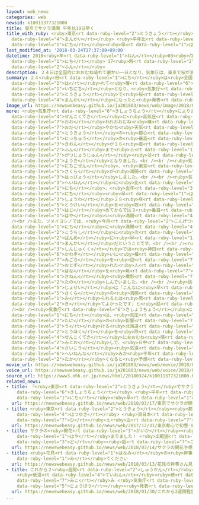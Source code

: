```yaml
---
layout: web_news
categories: web
newsid: k10011377321000
title: 東京でサクラ満開 平年比10日早く
title_with_ruby: <ruby>東京<rt data-ruby-level="2">とうきょう</rt></ruby>でサクラ<ruby>満開<rt
  data-ruby-level="4">まんかい</rt></ruby> <ruby>平年比<rt data-ruby-level="5">へいねんひ</rt></ruby>10<ruby>日<rt
  data-ruby-level="1">にち</rt></ruby><ruby>早<rt data-ruby-level="1">はや</rt></ruby>く
last_modified_at: '2018-03-24T17:37:00+09:00'
datetime: 2018<ruby>年<rt data-ruby-level="1">ねん</rt></ruby>03<ruby>月<rt data-ruby-level="1">がつ</rt></ruby>24<ruby>日<rt
  data-ruby-level="1">にち</rt></ruby> 17<ruby>時<rt data-ruby-level="2">じ</rt></ruby>37<ruby>分<rt
  data-ruby-level="2">ふん</rt></ruby>
description: ２４日は全国的におおむね晴れて暖かい一日となり、気象庁は、東京で桜が満開になったと発表しました。
summary: ２４<ruby>日<rt data-ruby-level="1">にち</rt></ruby>は<ruby>全国的<rt data-ruby-level="4">ぜんこくてき</rt></ruby>におおむね<ruby>晴<rt
  data-ruby-level="2">は</rt></ruby>れて<ruby>暖<rt data-ruby-level="6">あたた</rt></ruby>かい<ruby>一日<rt
  data-ruby-level="1">いちにち</rt></ruby>となり、<ruby>気象庁<rt data-ruby-level="6">きしょうちょう</rt></ruby>は、<ruby>東京<rt
  data-ruby-level="2">とうきょう</rt></ruby>で<ruby>桜<rt data-ruby-level="5">さくら</rt></ruby>が<ruby>満開<rt
  data-ruby-level="4">まんかい</rt></ruby>になったと<ruby>発表<rt data-ruby-level="3">はっぴょう</rt></ruby>しました。
image_url: https://newswebeasy.github.io/ja201803/news/web/image/2018/03/24/K10011377321_1803241206_1803241209_01_03.jpg
more: <ruby>気象庁<rt data-ruby-level="6">きしょうちょう</rt></ruby>によりますと、２４<ruby>日<rt data-ruby-level="1">にち</rt></ruby>は<ruby>全国的<rt
  data-ruby-level="4">ぜんこくてき</rt></ruby>に<ruby>高気圧<rt data-ruby-level="5">こうきあつ</rt></ruby>に<ruby>覆<rt
  data-ruby-level="7">おお</rt></ruby>われおおむね<ruby>晴<rt data-ruby-level="2">は</rt></ruby>れて<ruby>穏<rt
  data-ruby-level="7">おだ</rt></ruby>やかな<ruby>天気<rt data-ruby-level="1">てんき</rt></ruby>となり、<ruby>東京<rt
  data-ruby-level="2">とうきょう</rt></ruby>の<ruby>都心<rt data-ruby-level="3">としん</rt></ruby>では<ruby>日中<rt
  data-ruby-level="1">にっちゅう</rt></ruby>の<ruby>最高<rt data-ruby-level="4">さいこう</rt></ruby><ruby>気温<rt
  data-ruby-level="3">きおん</rt></ruby>が１６<ruby>度<rt data-ruby-level="3">ど</rt></ruby>８<ruby>分<rt
  data-ruby-level="2">ふん</rt></ruby>まで<ruby>上<rt data-ruby-level="1">あ</rt></ruby>がり、４<ruby>月上旬<rt
  data-ruby-level="7">がつじょうじゅん</rt></ruby><ruby>並<rt data-ruby-level="6">な</rt></ruby>みの<ruby>陽気<rt
  data-ruby-level="3">ようき</rt></ruby>となりました。<br /><br /><ruby>気象庁<rt data-ruby-level="6">きしょうちょう</rt></ruby>は２４<ruby>日午前<rt
  data-ruby-level="2">にちごぜん</rt></ruby>、<ruby>東京<rt data-ruby-level="2">とうきょう</rt></ruby>で<ruby>桜<rt
  data-ruby-level="5">さくら</rt></ruby>が<ruby>満開<rt data-ruby-level="4">まんかい</rt></ruby>になったと<ruby>発表<rt
  data-ruby-level="3">はっぴょう</rt></ruby>しました。<br /><br /><ruby>気象庁<rt data-ruby-level="6">きしょうちょう</rt></ruby>によりますと、<ruby>平年<rt
  data-ruby-level="3">へいねん</rt></ruby>に<ruby>比<rt data-ruby-level="5">くら</rt></ruby>べて１０<ruby>日<rt
  data-ruby-level="1">にち</rt></ruby>、<ruby>去年<rt data-ruby-level="3">きょねん</rt></ruby>よりも９<ruby>日<rt
  data-ruby-level="1">にち</rt></ruby><ruby>早<rt data-ruby-level="1">はや</rt></ruby>く、<ruby>昭和<rt
  data-ruby-level="3">しょうわ</rt></ruby>２８<ruby>年<rt data-ruby-level="1">ねん</rt></ruby>に<ruby>統計<rt
  data-ruby-level="5">とうけい</rt></ruby>を<ruby>取<rt data-ruby-level="3">と</rt></ruby>り<ruby>始<rt
  data-ruby-level="3">はじ</rt></ruby>めてからでは３<ruby>番目<rt data-ruby-level="2">ばんめ</rt></ruby>に<ruby>早<rt
  data-ruby-level="1">はや</rt></ruby>い<ruby>満開<rt data-ruby-level="4">まんかい</rt></ruby>だということです。<br
  /><br />また、ソメイヨシノでは、<ruby>今月<rt data-ruby-level="2">こんげつ</rt></ruby>１９<ruby>日<rt
  data-ruby-level="1">にち</rt></ruby>に<ruby>満開<rt data-ruby-level="4">まんかい</rt></ruby>になった<ruby>高知市<rt
  data-ruby-level="2">こうちし</rt></ruby>に<ruby>次<rt data-ruby-level="3">つ</rt></ruby>いで２<ruby>番目<rt
  data-ruby-level="2">ばんめ</rt></ruby>に<ruby>早<rt data-ruby-level="1">はや</rt></ruby>い<ruby>満開<rt
  data-ruby-level="4">まんかい</rt></ruby>だということです。<br /><br /><ruby>東京<rt data-ruby-level="2">とうきょう</rt></ruby>・<ruby>新宿区<rt
  data-ruby-level="3">しんじゅくく</rt></ruby>では<ruby>神田<rt data-ruby-level="7">かんだ</rt></ruby><ruby>川沿<rt
  data-ruby-level="6">かわぞ</rt></ruby>いに<ruby>植<rt data-ruby-level="3">う</rt></ruby>えられたソメイヨシノなどが<ruby>見頃<rt
  data-ruby-level="7">みごろ</rt></ruby>を<ruby>迎<rt data-ruby-level="7">むか</rt></ruby>え、<ruby>訪<rt
  data-ruby-level="7">おとず</rt></ruby>れた<ruby>人<rt data-ruby-level="1">ひと</rt></ruby>たちは、<ruby>花<rt
  data-ruby-level="1">はな</rt></ruby>を<ruby>眺<rt data-ruby-level="7">なが</rt></ruby>めたり<ruby>記念<rt
  data-ruby-level="4">きねん</rt></ruby><ruby>撮影<rt data-ruby-level="7">さつえい</rt></ruby>をしたりして<ruby>楽<rt
  data-ruby-level="2">たの</rt></ruby>しんでいました。<br /><br /><ruby>訪<rt data-ruby-level="7">おとず</rt></ruby>れた<ruby>女性<rt
  data-ruby-level="5">じょせい</rt></ruby>は「こんなに<ruby>早<rt data-ruby-level="1">はや</rt></ruby>く<ruby>桜<rt
  data-ruby-level="5">さくら</rt></ruby>の<ruby>満開<rt data-ruby-level="4">まんかい</rt></ruby>を<ruby>見<rt
  data-ruby-level="1">み</rt></ruby>られるとは<ruby>思<rt data-ruby-level="2">おも</rt></ruby>いませんでした。<ruby>来<rt
  data-ruby-level="2">き</rt></ruby>てよかったです」と<ruby>話<rt data-ruby-level="2">はな</rt></ruby>していました。<br
  /><br /><ruby>気象庁<rt data-ruby-level="6">きしょうちょう</rt></ruby>によりますと、２５<ruby>日<rt
  data-ruby-level="1">にち</rt></ruby>は、<ruby>気圧<rt data-ruby-level="5">きあつ</rt></ruby>の<ruby>谷<rt
  data-ruby-level="2">たに</rt></ruby>の<ruby>影響<rt data-ruby-level="7">えいきょう</rt></ruby>を<ruby>受<rt
  data-ruby-level="3">う</rt></ruby>ける<ruby>北海道<rt data-ruby-level="2">ほっかいどう</rt></ruby>や<ruby>東北<rt
  data-ruby-level="2">とうほく</rt></ruby>を<ruby>除<rt data-ruby-level="6">のぞ</rt></ruby>いて<ruby>全国的<rt
  data-ruby-level="4">ぜんこくてき</rt></ruby>におおむね<ruby>晴<rt data-ruby-level="2">は</rt></ruby>れる<ruby>見通<rt
  data-ruby-level="2">みとお</rt></ruby>しで、<ruby>日中<rt data-ruby-level="1">にっちゅう</rt></ruby>の<ruby>最高<rt
  data-ruby-level="4">さいこう</rt></ruby><ruby>気温<rt data-ruby-level="3">きおん</rt></ruby>も<ruby>平年並<rt
  data-ruby-level="6">へいねんな</rt></ruby>みか<ruby>平年<rt data-ruby-level="3">へいねん</rt></ruby>より<ruby>高<rt
  data-ruby-level="2">たか</rt></ruby>くなると<ruby>予想<rt data-ruby-level="3">よそう</rt></ruby>されています。
movie_url: https://newswebeasy.github.io/ja201803/news/web/movie/2018/03/24/k10011377321_201803241206_201803241207.mp4
voice_url: https://newswebeasy.github.io/ja201803/news/web/voice/2018/03/24/k10011377321_201803241206_201803241207.mp3
source_url: https://www3.nhk.or.jp/news/html/20180324/k10011377321000.html
related_news:
- title: 「<ruby>東京<rt data-ruby-level="2">とうきょう</rt></ruby>でサクラが<ruby>開花<rt data-ruby-level="3">かいか</rt></ruby>」<ruby>気象庁<rt
    data-ruby-level="6">きしょうちょう</rt></ruby> <ruby>平年<rt data-ruby-level="3">へいねん</rt></ruby>より９<ruby>日<rt
    data-ruby-level="1">にち</rt></ruby><ruby>早<rt data-ruby-level="1">はや</rt></ruby>く
  url: https://newswebeasy.github.io/news/web/2018/03/17/東京でサクラが開花気象庁-平年より9日早く
- title: <ruby>東京<rt data-ruby-level="2">とうきょう</rt></ruby><ruby>都心<rt data-ruby-level="3">としん</rt></ruby>で<ruby>初雪<rt
    data-ruby-level="4">はつゆき</rt></ruby> <ruby>東日本<rt data-ruby-level="2">ひがしにほん</rt></ruby>で<ruby>冷<rt
    data-ruby-level="7">ひ</rt></ruby>え<ruby>込<rt data-ruby-level="7">こ</rt></ruby>み
  url: https://newswebeasy.github.io/news/web/2017/12/31/東京都心で初雪-東日本で冷え込み
- title: サクラの<ruby>開花<rt data-ruby-level="3">かいか</rt></ruby><ruby>予想<rt data-ruby-level="3">よそう</rt></ruby><ruby>早<rt
    data-ruby-level="1">はや</rt></ruby>まりました！ <ruby>広範囲<rt data-ruby-level="7">こうはんい</rt></ruby>で20<ruby>度<rt
    data-ruby-level="3">ど</rt></ruby><ruby>超<rt data-ruby-level="7">こ</rt></ruby>え
  url: https://newswebeasy.github.io/news/web/2018/03/14/サクラの開花予想早まりました-広範囲で20度超え
- title: <ruby>花見<rt data-ruby-level="1">はなみ</rt></ruby>の<ruby>幹事<rt data-ruby-level="5">かんじ</rt></ruby>さん<ruby>見<rt
    data-ruby-level="1">み</rt></ruby>てください
  url: https://newswebeasy.github.io/news/web/2018/03/13/花見の幹事さん見てください
- title: これから２<ruby>週間<rt data-ruby-level="2">しゅうかん</rt></ruby><ruby>程度<rt data-ruby-level="5">ていど</rt></ruby>
    <ruby>低温<rt data-ruby-level="4">ていおん</rt></ruby><ruby>続<rt data-ruby-level="4">つづ</rt></ruby>く<ruby>見込<rt
    data-ruby-level="7">みこ</rt></ruby>み <ruby>気象庁<rt data-ruby-level="6">きしょうちょう</rt></ruby>が<ruby>情報<rt
    data-ruby-level="5">じょうほう</rt></ruby><ruby>発表<rt data-ruby-level="3">はっぴょう</rt></ruby>
  url: https://newswebeasy.github.io/news/web/2018/01/30/これから2週間程度-低温続く見込み-気象庁が情報発表
...
```

